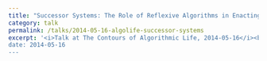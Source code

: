 ```yaml
---
title: "Successor Systems: The Role of Reflexive Algorithms in Enacting Ideological Critique"
category: talk
permalink: /talks/2014-05-16-algolife-successor-systems
excerpt: '<i>Talk at The Contours of Algorithmic Life, 2014-05-16</i><br/>
date: 2014-05-16
---
```

